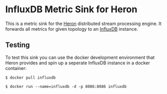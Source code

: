InfluxDB Metric Sink for Heron
==============================

This is a metric sink for the [Heron](www.heronstreaming.io) distributed stream
processing engine. It forwards all metrics for given topology to an
[InfluxDB](https://www.influxdata.com/) instance.

Testing
-------

To test this sink you can use the docker development environment that Heron 
provides and spin up a seperate InfluxDB instance in a docker container:

```
$ docker pull influxdb

$ docker run --name=influxdb -d -p 8086:8086 influxdb
```
